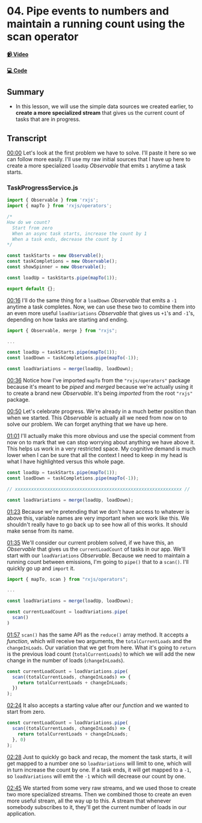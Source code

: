# 04. Pipe events to numbers and maintain a running count using the scan operator

#### [📹 Video](https://egghead.io/lessons/rxjs-pipe-events-to-numbers-and-maintain-a-running-count-using-the-scan-operator)

#### [💻 Code](https://github.com/rarmatei/egghead-thinking-reactively/blob/lesson-04/src/lesson-code/TaskProgressService.js)

## Summary

- In this lesson, we will use the simple data sources we created earlier, to **create a more specialized stream** that gives us the current count of tasks that are in progress.

## Transcript

[00:00](https://egghead.io/lessons/rxjs-pipe-events-to-numbers-and-maintain-a-running-count-using-the-scan-operator#t=0) Let's look at the first problem we have to solve. I'll paste it here so we can follow more easily. I'll use my raw initial sources that I have up here to create a more specialized `loadUp` _Observable_ that emits `1` anytime a task starts.

### TaskProgressService.js

```js
import { Observable } from 'rxjs';
import { mapTo } from 'rxjs/operators';

/*
How do we count?
  Start from zero
  When an async task starts, increase the count by 1
  When a task ends, decrease the count by 1
*/

const taskStarts = new Observable();
const taskCompletions = new Observable();
const showSpinner = new Observable();

const loadUp = taskStarts.pipe(mapTo(1));

export default {};
```

[00:16](https://egghead.io/lessons/rxjs-pipe-events-to-numbers-and-maintain-a-running-count-using-the-scan-operator#t=16) I'll do the same thing for a `loadDown` _Observable_ that emits a `-1` anytime a task completes. Now, we can use these two to combine them into an even more useful `loadVariations` _Observable_ that gives us `+1`'s and `-1`'s, depending on how tasks are starting and ending.

```js
import { Observable, merge } from "rxjs";

...

const loadUp = taskStarts.pipe(mapTo(1));
const loadDown = taskCompletions.pipe(mapTo(-1));

const loadVariations = merge(loadUp, loadDown);
```

[00:36](https://egghead.io/lessons/rxjs-pipe-events-to-numbers-and-maintain-a-running-count-using-the-scan-operator#t=36) Notice how I've imported `mapTo` from the `"rxjs/operators"` package because it's meant to be _piped_ and _merged_ because we're actually using it to create a brand new _Observable_. It's being _imported_ from the root `"rxjs"` package.

[00:50](https://egghead.io/lessons/rxjs-pipe-events-to-numbers-and-maintain-a-running-count-using-the-scan-operator#t=50) Let's celebrate progress. We're already in a much better position than when we started. This _Observable_ is actually all we need from now on to solve our problem. We can forget anything that we have up here.

[01:01](https://egghead.io/lessons/rxjs-pipe-events-to-numbers-and-maintain-a-running-count-using-the-scan-operator#t=61) I'll actually make this more obvious and use the special comment from now on to mark that we can stop worrying about anything we have above it. This helps us work in a very restricted space. My cognitive demand is much lower when I can be sure that all the context I need to keep in my head is what I have highlighted versus this whole page.

```js
const loadUp = taskStarts.pipe(mapTo(1));
const loadDown = taskCompletions.pipe(mapTo(-1));

// xxxxxxxxxxxxxxxxxxxxxxxxxxxxxxxxxxxxxxxxxxxxxxxxxxxxxxxxxxxxxx //

const loadVariations = merge(loadUp, loadDown);
```

[01:23](https://egghead.io/lessons/rxjs-pipe-events-to-numbers-and-maintain-a-running-count-using-the-scan-operator#t=83) Because we're pretending that we don't have access to whatever is above this, variable names are very important when we work like this. We shouldn't really have to go back up to see how all of this works. It should make sense from its name.

[01:35](https://egghead.io/lessons/rxjs-pipe-events-to-numbers-and-maintain-a-running-count-using-the-scan-operator#t=95) We'll consider our current problem solved, if we have this, an _Observable_ that gives us the `currentLoadCount` of tasks in our app. We'll start with our `loadVariations` _Observable_. Because we need to maintain a running count between emissions, I'm going to `pipe()` that to a `scan()`. I'll quickly go up and `import` it.

```js
import { mapTo, scan } from "rxjs/operators";

...

const loadVariations = merge(loadUp, loadDown);

const currentLoadCount = loadVariations.pipe(
  scan()
)
```

[01:57](https://egghead.io/lessons/rxjs-pipe-events-to-numbers-and-maintain-a-running-count-using-the-scan-operator#t=117) `scan()` has the same API as the `reduce()` array method. It accepts a _function_, which will receive two arguments, the `totalCurrentLoads` and the `changeInLoads`. Our variation that we get from here. What it's going to `return` is the previous load count (`totalCurrentLoads`) to which we will add the new change in the number of loads (`changeInLoads`).

```js
const currentLoadCount = loadVariations.pipe(
  scan((totalCurrentLoads, changeInLoads) => {
    return totalCurrentLoads + changeInLoads;
  })
);
```

[02:24](https://egghead.io/lessons/rxjs-pipe-events-to-numbers-and-maintain-a-running-count-using-the-scan-operator#t=144) It also accepts a starting value after our _function_ and we wanted to start from zero.

```js
const currentLoadCount = loadVariations.pipe(
  scan((totalCurrentLoads, changeInLoads) => {
    return totalCurrentLoads + changeInLoads;
  }, 0)
);
```

[02:28](https://egghead.io/lessons/rxjs-pipe-events-to-numbers-and-maintain-a-running-count-using-the-scan-operator#t=148) Just to quickly go back and recap, the moment the task starts, it will get mapped to a number one so `loadVariations` will limit to one, which will in turn increase the count by one. If a task ends, it will get mapped to a `-1`, so `loadVariations` will emit the `-1` which will decrease our count by one.

[02:45](https://egghead.io/lessons/rxjs-pipe-events-to-numbers-and-maintain-a-running-count-using-the-scan-operator#t=165) We started from some very raw streams, and we used those to create two more specialized streams. Then we combined those to create an even more useful stream, all the way up to this. A stream that whenever somebody subscribes to it, they'll get the current number of loads in our application.
